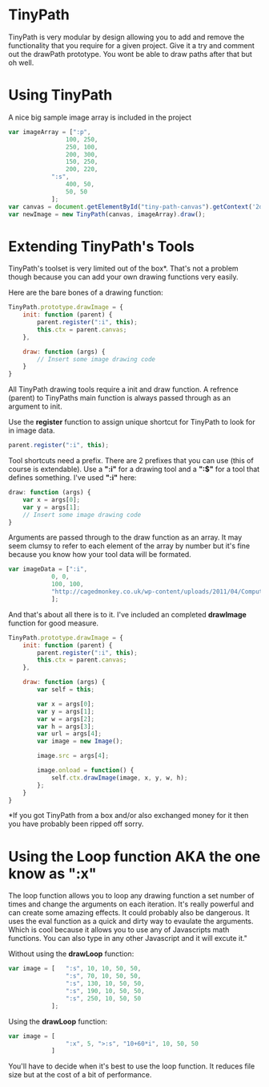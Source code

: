 TinyPath
========
TinyPath is very modular by design allowing you to add and remove the functionality that you require for a given project. Give it a try and comment out the drawPath prototype. You wont be able to draw paths after that but oh well.

Using TinyPath
==============
A nice big sample image array is included in the project
```javascript
var imageArray = [":p", 
    			100, 250, 
				250, 100,
				200, 300,
				150, 250,
				200, 220,
			":s",
    			400, 50,
				50, 50
            ];
var canvas = document.getElementById("tiny-path-canvas").getContext('2d');
var newImage = new TinyPath(canvas, imageArray).draw();
```

Extending TinyPath's Tools
=================
TinyPath's toolset is very limited out of the box*. That's not a problem though because you can add your own drawing functions very easily. 

Here are the bare bones of a drawing function:

```javascript
TinyPath.prototype.drawImage = {
    init: function (parent) {
		parent.register(":i", this);
		this.ctx = parent.canvas;
	},

	draw: function (args) {
        // Insert some image drawing code
	}
}
```
All TinyPath drawing tools require a init and draw function. A refrence (parent) to TinyPaths main function is always passed through as an argument to init.

Use the **register** function to assign unique shortcut for TinyPath to look for in image data. 

```javascript
parent.register(":i", this);
```

Tool shortcuts need a prefix. There are 2 prefixes that you can use (this of course is extendable). Use a **":i"** for a drawing tool and a **":$"** for a tool that defines something. I've used **":i"** here:

```javascript
draw: function (args) {
    var x = args[0];
    var y = args[1];
    // Insert some image drawing code
}
```

Arguments are passed through to the draw function as an array. It may seem clumsy to refer to each element of the array by number but it's fine because you know how your tool data will be formated.

```javascript
var imageData = [":i",
            0, 0,
        	100, 100,
	        "http://cagedmonkey.co.uk/wp-content/uploads/2011/04/ComputerMan.png"
            ];
```
And that's about all there is to it. I've included an completed **drawImage** function for good measure.

```javascript
TinyPath.prototype.drawImage = {
    init: function (parent) {
		parent.register(":i", this);
		this.ctx = parent.canvas;
	},

	draw: function (args) {
		var self = this;

		var x = args[0];
		var y = args[1];
		var w = args[2];
		var h = args[3];
		var url = args[4];
		var image = new Image();

		image.src = args[4];

		image.onload = function() {
			self.ctx.drawImage(image, x, y, w, h);
		};
	}
}
```
*If you got TinyPath from a box and/or also exchanged money for it then you have probably been ripped off sorry.

Using the Loop function AKA the one know as ":x"
=================
The loop function allows you to loop any drawing function a set number of times and change the arguments on each iteration. It's really powerful and can create some amazing effects. It could probably also be dangerous. It uses the eval function as a quick and dirty way to evaulate the arguments. Which is cool because it allows you to use any of Javascripts math functions. You can also type in any other Javascript and it will excute it."

Without using the **drawLoop** function:
```Javascript
var image = [	":s", 10, 10, 50, 50, 
				":s", 70, 10, 50, 50, 
				":s", 130, 10, 50, 50,
				":s", 190, 10, 50, 50,
				":s", 250, 10, 50, 50
			];
```

Using the **drawLoop** function:
```Javascript
var image = [	
				":x", 5, ">:s", "10+60*i", 10, 50, 50
			]
```
You'll have to decide when it's best to use the loop function. It reduces file size but at the cost of a bit of performance.